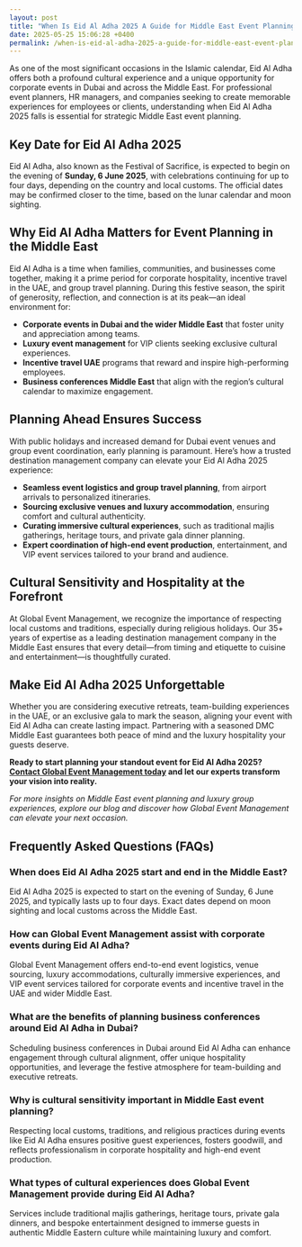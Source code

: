 ```yaml
---
layout: post
title: "When Is Eid Al Adha 2025 A Guide for Middle East Event Planning"
date: 2025-05-25 15:06:28 +0400
permalink: /when-is-eid-al-adha-2025-a-guide-for-middle-east-event-planning/
---
```

As one of the most significant occasions in the Islamic calendar, Eid Al Adha offers both a profound cultural experience and a unique opportunity for corporate events in Dubai and across the Middle East. For professional event planners, HR managers, and companies seeking to create memorable experiences for employees or clients, understanding when Eid Al Adha 2025 falls is essential for strategic Middle East event planning.

## Key Date for Eid Al Adha 2025

Eid Al Adha, also known as the Festival of Sacrifice, is expected to begin on the evening of **Sunday, 6 June 2025**, with celebrations continuing for up to four days, depending on the country and local customs. The official dates may be confirmed closer to the time, based on the lunar calendar and moon sighting.

## Why Eid Al Adha Matters for Event Planning in the Middle East

Eid Al Adha is a time when families, communities, and businesses come together, making it a prime period for corporate hospitality, incentive travel in the UAE, and group travel planning. During this festive season, the spirit of generosity, reflection, and connection is at its peak—an ideal environment for:

- **Corporate events in Dubai and the wider Middle East** that foster unity and appreciation among teams.
- **Luxury event management** for VIP clients seeking exclusive cultural experiences.
- **Incentive travel UAE** programs that reward and inspire high-performing employees.
- **Business conferences Middle East** that align with the region’s cultural calendar to maximize engagement.

## Planning Ahead Ensures Success

With public holidays and increased demand for Dubai event venues and group event coordination, early planning is paramount. Here’s how a trusted destination management company can elevate your Eid Al Adha 2025 experience:

- **Seamless event logistics and group travel planning**, from airport arrivals to personalized itineraries.
- **Sourcing exclusive venues and luxury accommodation**, ensuring comfort and cultural authenticity.
- **Curating immersive cultural experiences**, such as traditional majlis gatherings, heritage tours, and private gala dinner planning.
- **Expert coordination of high-end event production**, entertainment, and VIP event services tailored to your brand and audience.

## Cultural Sensitivity and Hospitality at the Forefront

At Global Event Management, we recognize the importance of respecting local customs and traditions, especially during religious holidays. Our 35+ years of expertise as a leading destination management company in the Middle East ensures that every detail—from timing and etiquette to cuisine and entertainment—is thoughtfully curated.

## Make Eid Al Adha 2025 Unforgettable

Whether you are considering executive retreats, team-building experiences in the UAE, or an exclusive gala to mark the season, aligning your event with Eid Al Adha can create lasting impact. Partnering with a seasoned DMC Middle East guarantees both peace of mind and the luxury hospitality your guests deserve.

**Ready to start planning your standout event for Eid Al Adha 2025? [Contact Global Event Management today](https://geventm.com/) and let our experts transform your vision into reality.**

*For more insights on Middle East event planning and luxury group experiences, explore our blog and discover how Global Event Management can elevate your next occasion.*

## Frequently Asked Questions (FAQs)

### When does Eid Al Adha 2025 start and end in the Middle East?  
Eid Al Adha 2025 is expected to start on the evening of Sunday, 6 June 2025, and typically lasts up to four days. Exact dates depend on moon sighting and local customs across the Middle East.

### How can Global Event Management assist with corporate events during Eid Al Adha?  
Global Event Management offers end-to-end event logistics, venue sourcing, luxury accommodations, culturally immersive experiences, and VIP event services tailored for corporate events and incentive travel in the UAE and wider Middle East.

### What are the benefits of planning business conferences around Eid Al Adha in Dubai?  
Scheduling business conferences in Dubai around Eid Al Adha can enhance engagement through cultural alignment, offer unique hospitality opportunities, and leverage the festive atmosphere for team-building and executive retreats.

### Why is cultural sensitivity important in Middle East event planning?  
Respecting local customs, traditions, and religious practices during events like Eid Al Adha ensures positive guest experiences, fosters goodwill, and reflects professionalism in corporate hospitality and high-end event production.

### What types of cultural experiences does Global Event Management provide during Eid Al Adha?  
Services include traditional majlis gatherings, heritage tours, private gala dinners, and bespoke entertainment designed to immerse guests in authentic Middle Eastern culture while maintaining luxury and comfort.

<script type="application/ld+json">
{
  "@context": "https://schema.org",
  "@type": "BlogPosting",
  "headline": "When Is Eid Al Adha 2025 A Guide for Middle East Event Planning",
  "description": "Discover key dates for Eid Al Adha 2025 and how Global Event Management, a premier destination management company, can help plan luxury corporate events, incentive travel, and cultural experiences across the Middle East.",
  "datePublished": "2024-06-01",
  "author": {
    "@type": "Person",
    "name": "Global Event Management"
  },
  "publisher": {
    "@type": "Organization",
    "name": "Global Event Management",
    "logo": {
      "@type": "ImageObject",
      "url": "https://geventm.com/logo.png"
    }
  },
  "mainEntityOfPage": {
    "@type": "WebPage",
    "@id": "https://geventm.com/blog/eid-al-adha-2025-guide"
  },
  "keywords": "Middle East event planning, corporate events in Dubai, destination management company, incentive travel UAE, business conferences Middle East, luxury event management, group travel planning, event logistics, cultural experiences, Dubai corporate hospitality, professional event planner, MICE travel, group event coordination, executive retreats, gala dinner planning, team-building experiences UAE, high-end event production, VIP event services, Dubai event venues, DMC Middle East",
  "articleBody": "As one of the most significant occasions in the Islamic calendar, Eid Al Adha offers both a profound cultural experience and a unique opportunity for corporate events in Dubai and across the Middle East. For professional event planners, HR managers, and companies seeking to create memorable experiences for employees or clients, understanding when Eid Al Adha 2025 falls is essential for strategic Middle East event planning.\n\nEid Al Adha, also known as the Festival of Sacrifice, is expected to begin on the evening of Sunday, 6 June 2025, with celebrations continuing for up to four days, depending on the country and local customs. The official dates may be confirmed closer to the time, based on the lunar calendar and moon sighting.\n\nEid Al Adha is a time when families, communities, and businesses come together, making it a prime period for corporate hospitality, incentive travel in the UAE, and group travel planning. During this festive season, the spirit of generosity, reflection, and connection is at its peak—an ideal environment for corporate events in Dubai and the wider Middle East that foster unity and appreciation among teams, luxury event management for VIP clients seeking exclusive cultural experiences, incentive travel UAE programs that reward and inspire high-performing employees, and business conferences Middle East that align with the region’s cultural calendar to maximize engagement.\n\nWith public holidays and increased demand for Dubai event venues and group event coordination, early planning is paramount. A trusted destination management company can elevate your Eid Al Adha 2025 experience through seamless event logistics and group travel planning, exclusive venue sourcing and luxury accommodation, immersive cultural experiences such as traditional majlis gatherings, heritage tours, and private gala dinner planning, plus expert coordination of high-end event production, entertainment, and VIP event services tailored to your brand and audience.\n\nGlobal Event Management recognizes the importance of respecting local customs and traditions, especially during religious holidays. With over 35 years of expertise as a leading destination management company in the Middle East, every detail—from timing and etiquette to cuisine and entertainment—is thoughtfully curated.\n\nAligning your event with Eid Al Adha can create lasting impact, whether for executive retreats, team-building experiences in the UAE, or exclusive galas to mark the season. Partnering with a seasoned DMC Middle East guarantees peace of mind and luxury hospitality your guests deserve."
}
</script>

<script type="application/ld+json">
{
  "@context": "https://schema.org",
  "@type": "FAQPage",
  "mainEntity": [
    {
      "@type": "Question",
      "name": "When does Eid Al Adha 2025 start and end in the Middle East?",
      "acceptedAnswer": {
        "@type": "Answer",
        "text": "Eid Al Adha 2025 is expected to start on the evening of Sunday, 6 June 2025, and typically lasts up to four days. Exact dates depend on moon sighting and local customs across the Middle East."
      }
    },
    {
      "@type": "Question",
      "name": "How can Global Event Management assist with corporate events during Eid Al Adha?",
      "acceptedAnswer": {
        "@type": "Answer",
        "text": "Global Event Management offers end-to-end event logistics, venue sourcing, luxury accommodations, culturally immersive experiences, and VIP event services tailored for corporate events and incentive travel in the UAE and wider Middle East."
      }
    },
    {
      "@type": "Question",
      "name": "What are the benefits of planning business conferences around Eid Al Adha in Dubai?",
      "acceptedAnswer": {
        "@type": "Answer",
        "text": "Scheduling business conferences in Dubai around Eid Al Adha can enhance engagement through cultural alignment, offer unique hospitality opportunities, and leverage the festive atmosphere for team-building and executive retreats."
      }
    },
    {
      "@type": "Question",
      "name": "Why is cultural sensitivity important in Middle East event planning?",
      "acceptedAnswer": {
        "@type": "Answer",
        "text": "Respecting local customs, traditions, and religious practices during events like Eid Al Adha ensures positive guest experiences, fosters goodwill, and reflects professionalism in corporate hospitality and high-end event production."
      }
    },
    {
      "@type": "Question",
      "name": "What types of cultural experiences does Global Event Management provide during Eid Al Adha?",
      "acceptedAnswer": {
        "@type": "Answer",
        "text": "Services include traditional majlis gatherings, heritage tours, private gala dinners, and bespoke entertainment designed to immerse guests in authentic Middle Eastern culture while maintaining luxury and comfort."
      }
    }
  ]
}
</script>